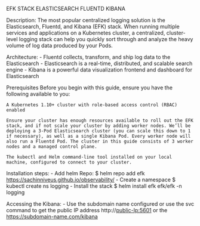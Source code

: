 EFK STACK ELASTICSEARCH FLUENTD KIBANA

Description:
    The most popular centralized logging solution is the Elasticsearch, Fluentd, and Kibana (EFK) stack.
    When running multiple services and applications on a Kubernetes cluster, a centralized, cluster-level logging stack can help you quickly sort through and analyze the heavy volume of log data produced by your Pods.

Architecture:
    - Fluentd collects, transform, and ship log data to the Elasticsearch
    - Elasticsearch is a real-time, distributed, and scalable search engine
    - Kibana is a powerful data visualization frontend and dashboard for Elasticsearch

Prerequisites
    Before you begin with this guide, ensure you have the following available to you:

    A Kubernetes 1.10+ cluster with role-based access control (RBAC) enabled

    Ensure your cluster has enough resources available to roll out the EFK stack, and if not scale your cluster by adding worker nodes. We’ll be deploying a 3-Pod Elasticsearch cluster (you can scale this down to 1 if necessary), as well as a single Kibana Pod. Every worker node will also run a Fluentd Pod. The cluster in this guide consists of 3 worker nodes and a managed control plane.

    The kubectl and Helm command-line tool installed on your local machine, configured to connect to your cluster.

Installation steps:
    - Add helm Repo:
    $ helm repo add efk https://sachinniveus.github.io/observability/
    - Create a namespace
    $ kubectl create ns logging
    - Install the stack
    $ helm install efk efk/efk -n logging

Accessing the Kibana:
    - Use the subdomain name configured or use the svc command to get the public IP address 
     http://<public-Ip:5601> or the https://subdomain-name.com/kibana
